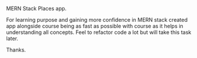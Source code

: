 MERN Stack Places app.

For learning purpose and gaining more confidence in MERN stack created app alongside course being as fast as possible with course
as it helps in understanding all concepts.
Feel to refactor code a lot but will take this task later.


Thanks.
